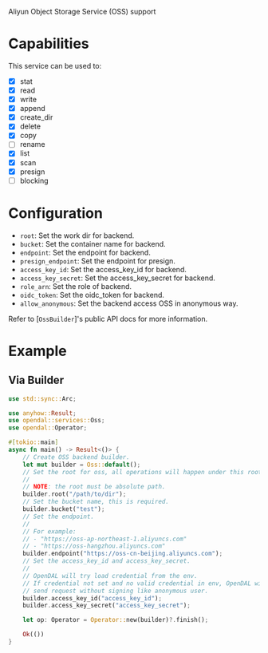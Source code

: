 Aliyun Object Storage Service (OSS) support

# Capabilities

This service can be used to:

- [x] stat
- [x] read
- [x] write
- [x] append
- [x] create_dir
- [x] delete
- [x] copy
- [ ] rename
- [x] list
- [x] scan
- [x] presign
- [ ] blocking

# Configuration

- `root`: Set the work dir for backend.
- `bucket`: Set the container name for backend.
- `endpoint`: Set the endpoint for backend.
- `presign_endpoint`: Set the endpoint for presign.
- `access_key_id`: Set the access_key_id for backend.
- `access_key_secret`: Set the access_key_secret for backend.
- `role_arn`: Set the role of backend.
- `oidc_token`: Set the oidc_token for backend.
- `allow_anonymous`: Set the backend access OSS in anonymous way.

Refer to [`OssBuilder`]'s public API docs for more information.

# Example

## Via Builder

```rust
use std::sync::Arc;

use anyhow::Result;
use opendal::services::Oss;
use opendal::Operator;

#[tokio::main]
async fn main() -> Result<()> {
    // Create OSS backend builder.
    let mut builder = Oss::default();
    // Set the root for oss, all operations will happen under this root.
    //
    // NOTE: the root must be absolute path.
    builder.root("/path/to/dir");
    // Set the bucket name, this is required.
    builder.bucket("test");
    // Set the endpoint.
    //
    // For example:
    // - "https://oss-ap-northeast-1.aliyuncs.com"
    // - "https://oss-hangzhou.aliyuncs.com"
    builder.endpoint("https://oss-cn-beijing.aliyuncs.com");
    // Set the access_key_id and access_key_secret.
    //
    // OpenDAL will try load credential from the env.
    // If credential not set and no valid credential in env, OpenDAL will
    // send request without signing like anonymous user.
    builder.access_key_id("access_key_id");
    builder.access_key_secret("access_key_secret");

    let op: Operator = Operator::new(builder)?.finish();

    Ok(())
}
```